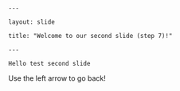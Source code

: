 	---
	
	layout: slide
	
	title: "Welcome to our second slide (step 7)!"
	
	---
	
	Hello test second slide
	
Use the left arrow to go back!
